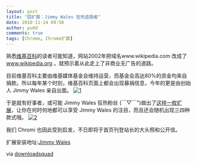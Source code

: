 ```yaml
---
layout: post
title: "囧扩展：Jimmy Wales 狂热追随者"
date: 2010-11-24 09:50
author: pudd
comments: true
tags: [Chrome, Chrome扩展]
---
```

熟悉[维基百科](http://zh.wikipedia.org/wiki/%E7%BB%B4%E5%9F%BA%E7%99%BE%E7%A7%91)的读者可能知道，网站2002年把域名www.wikipedia.com 改成了 www.wikipedia.org ，就预示着从此走上了非商业无广告的道路。

目前维基百科主要由维基媒体基金会维持运营，而基金会高达80%的资金均来自捐款。所以每年某个时刻，维基百科页面上都会出现募捐信息，今年的更是由创始人 Jimmy Wales 亲自出面。
<a href="http://img.chromi.org/2010/11/1.jpg">![](http://img.chromi.org/2010/11/1.jpg "1")</a>

于是就有好事者，或可能 Jimmy Wales 狂热粉丝 (￣▽￣")做出了[这样一枚扩展](https://chrome.google.com/extensions/detail/idkjdjficifbfjjkdkiimioljbloddpl)，让你在何时何地都可以享受 Jimmy Wales 的注目，而且还会随机出现三四种款式哦。
<a href="http://img.chromi.org/2010/11/2.jpg">![](http://img.chromi.org/2010/11/2.jpg "2")</a>

我们 Chromi 也因此受到启发，不日即将于首页刊登站长的大头照和公开信。

扩展安装地址:[Jimmy Wales ](https://chrome.google.com/extensions/detail/idkjdjficifbfjjkdkiimioljbloddpl)

via [downloadsquad](http://downloadsquad.switched.com/2010/11/23/jimmy-wales-chrome-extension-wikipedia/)


